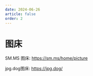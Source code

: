 ```yaml
---
date: 2024-06-26
article: false
order: 2
---
```


# 图床

SM.MS 图床: <https://sm.ms/home/picture>

jpg.dog图床:  <https://jpg.dog/>